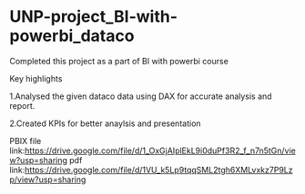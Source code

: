 # UNP-project_BI-with-powerbi_dataco

Completed this project as a part of BI with powerbi course 

Key highlights 

1.Analysed the given dataco data using DAX for accurate analysis and report.

2.Created KPIs for better anaylsis and presentation

PBIX file link:https://drive.google.com/file/d/1_OxGjAIplEkL9i0duPf3R2_f_n7n5tGn/view?usp=sharing
pdf link:https://drive.google.com/file/d/1VU_k5Lp9tqqSML2tgh6XMLvxkz7P9Lzp/view?usp=sharing
